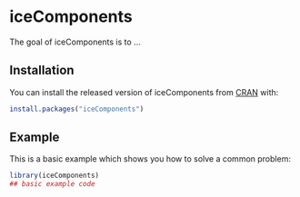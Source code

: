 
# iceComponents

<!-- badges: start -->
<!-- badges: end -->

The goal of iceComponents is to ...

## Installation

You can install the released version of iceComponents from [CRAN](https://CRAN.R-project.org) with:

``` r
install.packages("iceComponents")
```

## Example

This is a basic example which shows you how to solve a common problem:

``` r
library(iceComponents)
## basic example code
```

